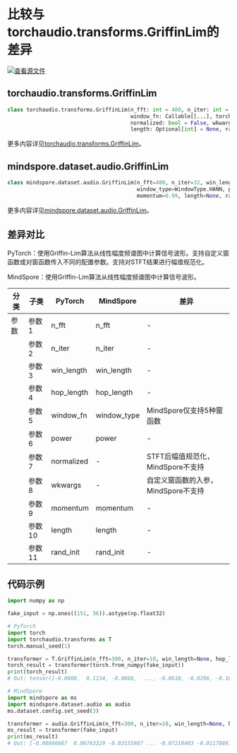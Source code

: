 # 比较与torchaudio.transforms.GriffinLim的差异

[![查看源文件](https://mindspore-website.obs.cn-north-4.myhuaweicloud.com/website-images/r2.3.0/resource/_static/logo_source.svg)](https://gitee.com/mindspore/docs/blob/r2.3.0/docs/mindspore/source_zh_cn/note/api_mapping/pytorch_diff/GriffinLim.md)

## torchaudio.transforms.GriffinLim

```python
class torchaudio.transforms.GriffinLim(n_fft: int = 400, n_iter: int = 32, win_length: Optional[int] = None, hop_length: Optional[int] = None,
                                       window_fn: Callable[[...], torch.Tensor] = <built-in method hann_window of type object>, power: float = 2.0,
                                       normalized: bool = False, wkwargs: Optional[dict] = None, momentum: float = 0.99,
                                       length: Optional[int] = None, rand_init: bool = True)
```

更多内容详见[torchaudio.transforms.GriffinLim](https://pytorch.org/audio/0.8.0/transforms.html#torchaudio.transforms.GriffinLim.html)。

## mindspore.dataset.audio.GriffinLim

```python
class mindspore.dataset.audio.GriffinLim(n_fft=400, n_iter=32, win_length=None, hop_length=None,
                                         window_type=WindowType.HANN, power=2.0,
                                         momentum=0.99, length=None, rand_init=True)
```

更多内容详见[mindspore.dataset.audio.GriffinLim](https://mindspore.cn/docs/zh-CN/r2.3.0/api_python/dataset_audio/mindspore.dataset.audio.GriffinLim.html#mindspore.dataset.audio.GriffinLim)。

## 差异对比

PyTorch：使用Griffin-Lim算法从线性幅度频谱图中计算信号波形。支持自定义窗函数或对窗函数传入不同的配置参数。支持对STFT结果进行幅值规范化。

MindSpore：使用Griffin-Lim算法从线性幅度频谱图中计算信号波形。

| 分类 | 子类 |PyTorch | MindSpore | 差异 |
| --- | ---   | ---   | ---        |---  |
|参数 | 参数1 | n_fft     | n_fft     | - |
|     | 参数2 | n_iter    | n_iter    | - |
|     | 参数3 | win_length  | win_length    | - |
|     | 参数4 | hop_length  | hop_length    | - |
|     | 参数5 | window_fn   | window_type   | MindSpore仅支持5种窗函数 |
|     | 参数6 | power  | power    | - |
|     | 参数7 | normalized  | -    | STFT后幅值规范化，MindSpore不支持 |
|     | 参数8 | wkwargs   | -     | 自定义窗函数的入参，MindSpore不支持 |
|     | 参数9 | momentum   | momentum     | - |
|     | 参数10 | length   | length     | - |
|     | 参数11 | rand_init  | rand_init     | - |

## 代码示例

```python
import numpy as np

fake_input = np.ones((151, 36)).astype(np.float32)

# PyTorch
import torch
import torchaudio.transforms as T
torch.manual_seed(1)

transformer = T.GriffinLim(n_fft=300, n_iter=10, win_length=None, hop_length=None, window_fn=torch.hann_window, power=2, momentum=0.5)
torch_result = transformer(torch.from_numpy(fake_input))
print(torch_result)
# Out: tensor([-0.0800,  0.1134, -0.0888,  ..., -0.0610, -0.0206, -0.1800])

# MindSpore
import mindspore as ms
import mindspore.dataset.audio as audio
ms.dataset.config.set_seed(3)

transformer = audio.GriffinLim(n_fft=300, n_iter=10, win_length=None, hop_length=None, window_type=audio.WindowType.HANN, power=2, momentum=0.5)
ms_result = transformer(fake_input)
print(ms_result)
# Out: [-0.08666667  0.06763329 -0.03155987 ... -0.07218403 -0.01178891 -0.00664348]
```
